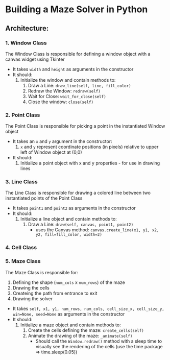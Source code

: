 # Building a Maze Solver in Python

## Architecture:

### 1. Window Class

The Window Class is responsible for defining a window object with a canvas widget using Tkinter

- It takes `width` and `height` as arguments in the constructor
- It should:
  1. Initialize the window and contain methods to:
     1. Draw a Line: `draw_line(self, line, fill_color)`
     2. Redraw the Window: `redraw(self)`
     3. Wait for Close: `wait_for_close(self)`
     4. Close the window: `close(self)`

### 2. Point Class

The Point Class is responsible for picking a point in the instantiated Window object

- It takes an `x` and `y` argument in the constructor:
  1. `x` and `y` represent coordinate positions (in pixels) relative to upper left of Window object at (0,0)
- It should:
  1. Initialize a point object with x and y properties - for use in drawing lines

### 3. Line Class

The Line Class is responsible for drawing a colored line between two instantiated points of the Point Class

- It takes `point1` and `point2` as arguments in the constructor
- It should:
  1. Initialize a line object and contain methods to:
     1. Draw a Line: `draw(self, canvas, point1, point2)`
        - uses the Canvas method: `canvas.create_line(x1, y1, x2, y2, fill=fill_color, width=2)`

### 4. Cell Class

### 5. Maze Class

The Maze Class is responsible for:

1. Defining the shape (`num_cols` x `num_rows`) of the maze
2. Drawing the cells
3. Createing the path from entrance to exit
4. Drawing the solver

- It takes `self, x1, y1, num_rows, num_cols, cell_size_x, cell_size_y, win=None, seed=None` as arguments in the constructor
- It should:
  1. Initialize a maze object and contain methods to:
     1. Create the cells defining the maze: `create_cells(self)`
     2. Animate the drawing of the maze: `_animate(self)`
        - Should call the `Window.redraw()` method with a sleep time to visually see the rendering of the cells (use the time package => time.sleep(0.05))
